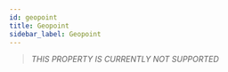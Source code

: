 ```yaml
---
id: geopoint
title: Geopoint
sidebar_label: Geopoint
---
```


> *THIS PROPERTY IS CURRENTLY NOT SUPPORTED*


